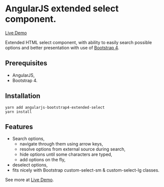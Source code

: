 # AngularJS extended select component.

[Live Demo](https://mateuszrohde.pl/repository/angularjs-bootstrap4-extended-select/demo/index.html)

Extended HTML select component, with ability to easily search possible options and better presentation with use of [Bootstrap 4](https://getbootstrap.com/docs/).

## Prerequisites

- AngularJS,
- Bootstrap 4.

## Installation

```
yarn add angularjs-bootstrap4-extended-select
yarn install
```

## Features

- Search options, 
	- navigate through them using arrow keys,
	- resolve options from external source during search,
	- hide options until some characters are typed,
	- add options on the fly,
- deselect options,
- fits nicely with Bootstrap custom-select-sm & custom-select-lg classes.
 
See more at [Live Demo](https://mateuszrohde.pl/repository/angularjs-bootstrap4-extended-select/demo/index.html).
